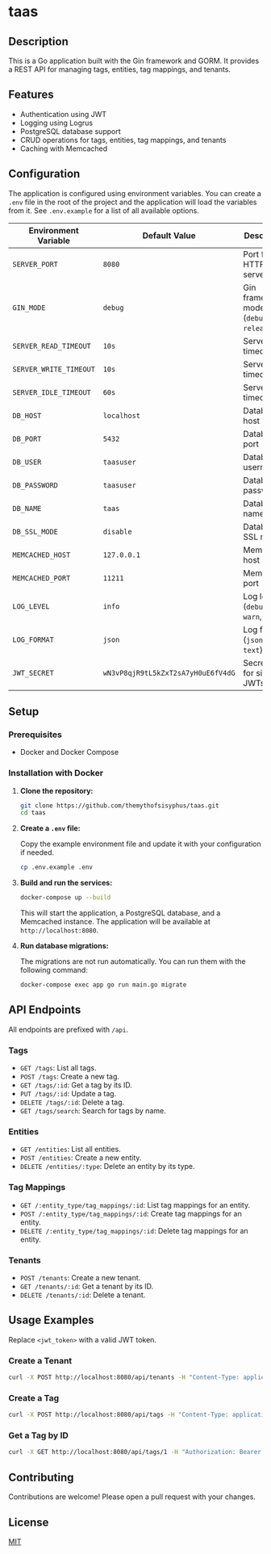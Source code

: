# taas

## Description

This is a Go application built with the Gin framework and GORM. It provides a REST API for managing tags, entities, tag mappings, and tenants.

## Features

*   Authentication using JWT
*   Logging using Logrus
*   PostgreSQL database support
*   CRUD operations for tags, entities, tag mappings, and tenants
*   Caching with Memcached

## Configuration

The application is configured using environment variables. You can create a `.env` file in the root of the project and the application will load the variables from it. See `.env.example` for a list of all available options.

| Environment Variable     | Default Value                      | Description                                   |
| ------------------------ | ---------------------------------- | --------------------------------------------- |
| `SERVER_PORT`            | `8080`                             | Port for the HTTP server                      |
| `GIN_MODE`               | `debug`                            | Gin framework mode (`debug` or `release`)     |
| `SERVER_READ_TIMEOUT`    | `10s`                              | Server read timeout                           |
| `SERVER_WRITE_TIMEOUT`   | `10s`                              | Server write timeout                          |
| `SERVER_IDLE_TIMEOUT`    | `60s`                              | Server idle timeout                           |
| `DB_HOST`                | `localhost`                        | Database host                                 |
| `DB_PORT`                | `5432`                             | Database port                                 |
| `DB_USER`                | `taasuser`                         | Database username                             |
| `DB_PASSWORD`            | `taasuser`                         | Database password                             |
| `DB_NAME`                | `taas`                             | Database name                                 |
| `DB_SSL_MODE`            | `disable`                          | Database SSL mode                             |
| `MEMCACHED_HOST`         | `127.0.0.1`                        | Memcached host                                |
| `MEMCACHED_PORT`         | `11211`                            | Memcached port                                |
| `LOG_LEVEL`              | `info`                             | Log level (`debug`, `info`, `warn`, `error`)  |
| `LOG_FORMAT`             | `json`                             | Log format (`json` or `text`)                 |
| `JWT_SECRET`             | `wN3vP8qjR9tL5kZxT2sA7yH0uE6fV4dG` | Secret key for signing JWTs                   |

## Setup

### Prerequisites

*   Docker and Docker Compose

### Installation with Docker

1.  **Clone the repository:**

    ```bash
    git clone https://github.com/themythofsisyphus/taas.git
    cd taas
    ```

2.  **Create a `.env` file:**

    Copy the example environment file and update it with your configuration if needed.

    ```bash
    cp .env.example .env
    ```

3.  **Build and run the services:**

    ```bash
    docker-compose up --build
    ```

    This will start the application, a PostgreSQL database, and a Memcached instance. The application will be available at `http://localhost:8080`.

4.  **Run database migrations:**

    The migrations are not run automatically. You can run them with the following command:

    ```bash
    docker-compose exec app go run main.go migrate
    ```

## API Endpoints

All endpoints are prefixed with `/api`.

### Tags

*   `GET /tags`: List all tags.
*   `POST /tags`: Create a new tag.
*   `GET /tags/:id`: Get a tag by its ID.
*   `PUT /tags/:id`: Update a tag.
*   `DELETE /tags/:id`: Delete a tag.
*   `GET /tags/search`: Search for tags by name.

### Entities

*   `GET /entities`: List all entities.
*   `POST /entities`: Create a new entity.
*   `DELETE /entities/:type`: Delete an entity by its type.

### Tag Mappings

*   `GET /:entity_type/tag_mappings/:id`: List tag mappings for an entity.
*   `POST /:entity_type/tag_mappings/:id`: Create tag mappings for an entity.
*   `DELETE /:entity_type/tag_mappings/:id`: Delete tag mappings for an entity.

### Tenants

*   `POST /tenants`: Create a new tenant.
*   `GET /tenants/:id`: Get a tenant by its ID.
*   `DELETE /tenants/:id`: Delete a tenant.

## Usage Examples

Replace `<jwt_token>` with a valid JWT token.

### Create a Tenant

```bash
curl -X POST http://localhost:8080/api/tenants -H "Content-Type: application/json" -d '{"name": "My Tenant", "api_key": "my-secret-key"}'
```

### Create a Tag

```bash
curl -X POST http://localhost:8080/api/tags -H "Content-Type: application/json" -H "Authorization: Bearer <jwt_token>" -d '{"name": "example-tag"}'
```

### Get a Tag by ID

```bash
curl -X GET http://localhost:8080/api/tags/1 -H "Authorization: Bearer <jwt_token>"
```

## Contributing

Contributions are welcome! Please open a pull request with your changes.

## License

[MIT](LICENSE)
